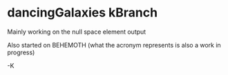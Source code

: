 # dancingGalaxies kBranch
Mainly working on the null space element output 

Also started on BEHEMOTH (what the acronym represents is also a work in progress)

-K
